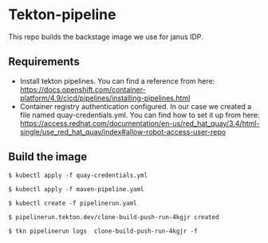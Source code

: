 # Tekton-pipeline

This repo builds the backstage image we use for janus IDP.

## Requirements

- Install tekton pipelines. You can find a reference from here: https://docs.openshift.com/container-platform/4.9/cicd/pipelines/installing-pipelines.html
- Container registry authentication configured. In our case we created a file named quay-credentials.yml. You can find how to set it up from here: https://access.redhat.com/documentation/en-us/red_hat_quay/3.4/html-single/use_red_hat_quay/index#allow-robot-access-user-repo

## Build the image


```console
$ kubectl apply -f quay-credentials.yml

$ kubectl apply -f maven-pipeline.yaml

$ kubectl create -f pipelinerun.yaml

$ pipelinerun.tekton.dev/clone-build-push-run-4kgjr created

$ tkn pipelinerun logs  clone-build-push-run-4kgjr -f
```